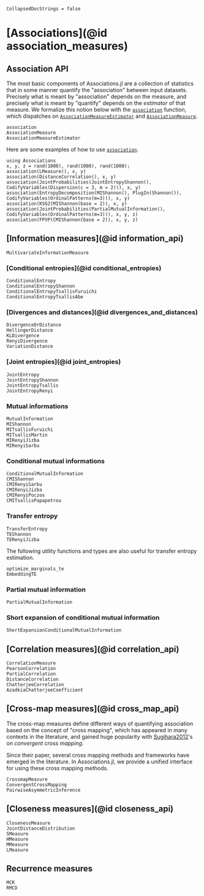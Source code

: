 ```@meta
CollapsedDocStrings = false
```

# [Associations](@id association_measures)

## Association API
The most basic components of Associations.jl are a collection of statistics that in some manner quantify the "association" between input datasets. Precisely what is meant by "association" depends on the measure, and precisely what is meant by "quantify" depends on the *estimator* of that measure. We formalize this notion below with the [`association`](@ref)
function, which dispatches on [`AssociationMeasureEstimator`](@ref) and [`AssociationMeasure`](@ref).


```@docs
association
AssociationMeasure
AssociationMeasureEstimator
```

Here are some examples of how to use [`association`](@ref).

```@repl
using Associations
x, y, z = rand(1000), rand(1000), rand(1000);
association(LMeasure(), x, y)
association(DistanceCorrelation(), x, y)
association(JointProbabilities(JointEntropyShannon(), CodifyVariables(Dispersion(c = 3, m = 2))), x, y)
association(EntropyDecomposition(MIShannon(), PlugIn(Shannon()), CodifyVariables(OrdinalPatterns(m=3))), x, y)
association(KSG2(MIShannon(base = 2)), x, y)
association(JointProbabilities(PartialMutualInformation(), CodifyVariables(OrdinalPatterns(m=3))), x, y, z)
association(FPVP(CMIShannon(base = 2)), x, y, z)
```

## [Information measures](@id information_api)

```@docs
MultivariateInformationMeasure
```

### [Conditional entropies](@id conditional_entropies)

```@docs
ConditionalEntropy
ConditionalEntropyShannon
ConditionalEntropyTsallisFuruichi
ConditionalEntropyTsallisAbe
```

### [Divergences and distances](@id divergences_and_distances)

```@docs
DivergenceOrDistance
HellingerDistance
KLDivergence
RenyiDivergence
VariationDistance
```

### [Joint entropies](@id joint_entropies)

```@docs
JointEntropy
JointEntropyShannon
JointEntropyTsallis
JointEntropyRenyi
```

### Mutual informations

```@docs
MutualInformation
MIShannon
MITsallisFuruichi
MITsallisMartin
MIRenyiJizba
MIRenyiSarbu
```

### Conditional mutual informations

```@docs
ConditionalMutualInformation
CMIShannon
CMIRenyiSarbu
CMIRenyiJizba
CMIRenyiPoczos
CMITsallisPapapetrou
```

### Transfer entropy

```@docs
TransferEntropy
TEShannon
TERenyiJizba
```

The following utility functions and types are also useful for transfer entropy estimation.

```@docs
optimize_marginals_te
EmbeddingTE
```


### Partial mutual information

```@docs
PartialMutualInformation
```

### Short expansion of conditional mutual information

```@docs
ShortExpansionConditionalMutualInformation
```

## [Correlation measures](@id correlation_api)

```@docs
CorrelationMeasure
PearsonCorrelation
PartialCorrelation
DistanceCorrelation
ChatterjeeCorrelation
AzadkiaChatterjeeCoefficient
```

## [Cross-map measures](@id cross_map_api)

The cross-map measures define different ways of quantifying association based on the 
concept of "cross mapping", which has appeared in many contexts in the literature,
and gained huge popularity with  [Sugihara2012](@citet)'s on *convergent cross mapping*.

Since their paper, several cross mapping methods and frameworks have emerged in the
literature. In Associations.jl, we provide a unified interface for using these cross
mapping methods.

```@docs
CrossmapMeasure
ConvergentCrossMapping
PairwiseAsymmetricInference
```

## [Closeness measures](@id closeness_api)

```@docs
ClosenessMeasure
JointDistanceDistribution
SMeasure
HMeasure
MMeasure
LMeasure
```

## Recurrence measures

```@docs
MCR
RMCD
```